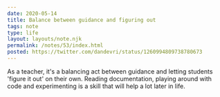```yaml
---
date: 2020-05-14
title: Balance between guidance and figuring out
tags: note
type: life
layout: layouts/note.njk
permalink: /notes/53/index.html
posted: https://twitter.com/dandevri/status/1260994809738780673
---
```


As a teacher, it's a balancing act between guidance and letting students 'figure it out' on their own. Reading documentation, playing around with code and experimenting is a skill that will help a lot later in life.
